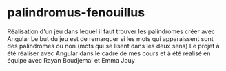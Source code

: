 # palindromus-fenouillus
Réalisation d'un jeu dans lequel il faut trouver les palindromes créer avec Angular
Le but du jeu est de remarquer si les mots qui apparaissent sont des palindromes ou non (mots qui se lisent dans les deux sens)
Le projet à été réaliser avec Angular dans le cadre de mes cours et à été réalisé en équipe avec Rayan Boudjemai et Emma Jouy
